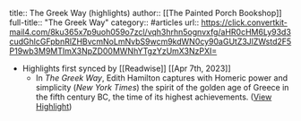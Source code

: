 title:: The Greek Way (highlights)
author:: [[The Painted Porch Bookshop]]
full-title:: "The Greek Way"
category:: #articles
url:: https://click.convertkit-mail4.com/8ku365x7p9uoh059o7zcl/vqh3hrhn5ognvxfg/aHR0cHM6Ly93d3cudGhlcGFpbnRlZHBvcmNoLmNvbS9wcm9kdWN0cy90aGUtZ3JlZWstd2F5P19wb3M9MTImX3NpZD00MWNhYTgzYzUmX3NzPXI=

- Highlights first synced by [[Readwise]] [[Apr 7th, 2023]]
	- In *The Greek Way*, Edith Hamilton captures with Homeric power and simplicity (*New York Times*) the spirit of the golden age of Greece in the fifth century BC, the time of its highest achievements. ([View Highlight](https://read.readwise.io/read/01gx4hzffsn21t7eegej368zmq))